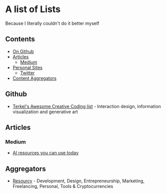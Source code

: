 # A list of Lists
Because I literally couldn't do it better myself

## Contents
* [On Github](#github)
* [Articles](#articles)
  * [Medium](#medium)
* [Personal Sites](#people)
  * [Twitter](#twitter)
* [Content Aggregators](#Aggregators)

## Github
* [Terkel's Awesome Creative Coding list](https://github.com/terkelg/awesome-creative-coding) - Interaction design, information visualization and generative art

## Articles

### Medium

* [AI resources you can use today](https://medium.com/imlyra/a-list-of-artificial-intelligence-tools-you-can-use-today-for-personal-use-1-3-7f1b60b6c94f)

## Aggregators
* [Resourcy](https://resourcy.space/) - Development, Design, Entrepreneurship, Marketing, Freelancing, Personal, Tools & Cryptocurrencies
